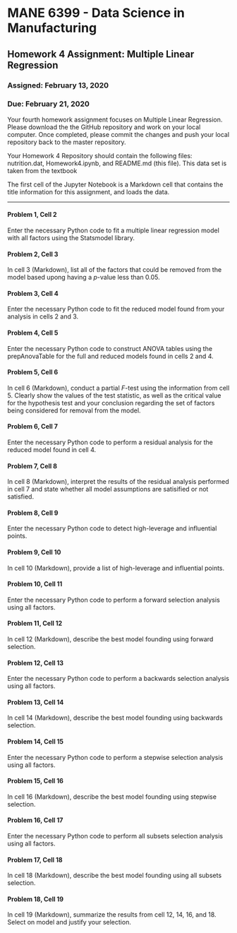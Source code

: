 # MANE 6399 - Data Science in Manufacturing

## Homework 4 Assignment: Multiple Linear Regression

### Assigned: February 13, 2020
### Due: February 21, 2020

Your fourth homework assignment focuses on Multiple Linear Regression. Please download the the GitHub repository and work on your local computer. Once completed, please commit the changes and push your local repository back to the master repository.

Your Homework 4 Repository should contain the following files: nutrition.dat, Homework4.ipynb, and README.md (this file). This data set is taken from the textbook 

The first cell of the Jupyter Notebook is a Markdown cell that contains the title information for this assignment, and loads the data.

---

#### Problem 1, Cell 2

Enter the necessary Python code to fit a multiple linear regression model with all factors using the Statsmodel library.

#### Problem 2, Cell 3

In cell 3 (Markdown), list all of the factors that could be removed from the model based upong having a _p_-value less than 0.05.

#### Problem 3, Cell 4

Enter the necessary Python code to fit the reduced model found from your analysis in cells 2 and 3.

#### Problem 4, Cell 5

Enter the necessary Python code to construct ANOVA tables using the prepAnovaTable for the full and reduced models found in cells 2 and 4.

#### Problem 5, Cell 6

In cell 6 (Markdown), conduct a partial _F_-test using the information from cell 5. Clearly show the values of the test statistic, as well as the critical value for the hypothesis test and your conclusion regarding the set of factors being considered for removal from the model.

#### Problem 6, Cell 7

Enter the necessary Python code to perform a residual analysis for the reduced model found in cell 4.

#### Problem 7, Cell 8

In cell 8 (Markdown), interpret the results of the residual analysis performed in cell 7 and state whether all model assumptions are satisified or not satisfied.

#### Problem 8, Cell 9

Enter the necessary Python code to detect high-leverage and influential points.

#### Problem 9, Cell 10

In cell 10 (Markdown), provide a list of high-leverage and influential points.

#### Problem 10, Cell 11

Enter the necessary Python code to perform a forward selection analysis using all factors.

#### Problem 11, Cell 12

In cell 12 (Markdown), describe the best model founding using forward selection.

#### Problem 12, Cell 13

Enter the necessary Python code to perform a backwards selection analysis using all factors.

#### Problem 13, Cell 14

In cell 14 (Markdown), describe the best model founding using backwards selection.

#### Problem 14, Cell 15

Enter the necessary Python code to perform a stepwise selection analysis using all factors.

#### Problem 15, Cell 16

In cell 16 (Markdown), describe the best model founding using stepwise selection.

#### Problem 16, Cell 17

Enter the necessary Python code to perform  all subsets selection analysis using all factors.

#### Problem 17, Cell 18

In cell 18 (Markdown), describe the best model founding using all subsets selection.


#### Problem 18, Cell 19

In cell 19 (Markdown), summarize the results from cell 12, 14, 16, and 18. Select on model and justify your selection.
